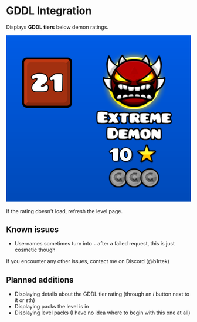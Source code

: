 # <cr> GDDL Integration </c>

Displays <cr>**GDDL tiers**</c> below demon ratings.

![Example](resources/tier.png)

If the rating doesn't load, <cb>refresh</c> the level page.

## Known issues

- <cg>Usernames</c> sometimes turn into <cy>`-`</c> after a <cr>failed</c> request, this is just cosmetic though

If you encounter any other issues, contact me on Discord (<cb>@b1rtek</c>)

## Planned additions
- Displaying details about the GDDL tier rating (through an <cb>*i*</c> button next to it or sth)
- Displaying packs the level is in
- Displaying level packs (I have no idea where to begin with this one at all)
